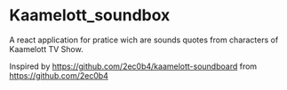 # Kaamelott_soundbox

A react application for pratice wich are sounds quotes from characters of Kaamelott TV Show.

Inspired by https://github.com/2ec0b4/kaamelott-soundboard from https://github.com/2ec0b4
